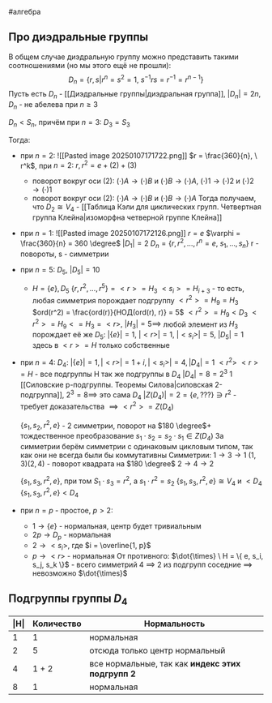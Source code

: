 #алгебра 
## Про диэдральные группы
В общем случае диэдральную группу можно представить такими соотношениями (но мы этого ещё не прошли): $$D_n = \{ r, s | r^n = s^2 = 1, \ s^{-1} r s = r^{-1} = r^{n - 1} \}$$
Пусть есть $D_n$ - [[Диэдральные группы|диэдральная группа]], $|D_n| = 2n$, $D_n$ - не абелева при $n \geq 3$

$D_n < S_n$, причём при $n = 3: \ D_3 = S_3$

Тогда:
- при $n = 2:$
	![[Pasted image 20250107171722.png]]
	$r = \frac{360}{n}, \ r^k$, при $n = 2: \ r, r^2 = e + (2) + (3)$
	- поворот вокруг оси (2): $(\cdot)A \to (\cdot)B$ и $(\cdot)B \to (\cdot)A$, $(\cdot)1 \to (\cdot)2$ и $(\cdot)2 \to (\cdot)1$
	- поворот вокруг оси (2): $(\cdot)A \to (\cdot)B$ и $(\cdot)B \to (\cdot)A$
	Тогда получаем, что $D_2 \cong V_4$ - [[Таблица Кэли для циклических групп. Четвертная группа Клейна|изоморфна четверной группе Клейна]]
- при $n = 1:$
	![[Pasted image 20250107172126.png]]
	$r = e$
	$\varphi = \frac{360}{n} = 360 \degree$
	$|D_1| = 2$
	$D_n = \{ r, r^2, \dots, r^n = e, \ s_1, \dots, s_n \}$
	r - повороты, s - симметрии
- при $n = 5:$
	$D_5, \ |D_5| = 10$
	- $H = \{ e \}, D_5$
		$\{ r, r^2, \dots, r^5 \} = <r> = H_3$
		$<s_i> = H_{i + 3}$ - то есть, любая симметрия порождает подгруппу
		$<r^2> = H_9 = H_3$
		$ord(r^2) = \frac{ord(r)}{НОД(ord(r), r)} = 5$
		$<r^2> = H_9 < D_3$
		$<r^2> = H_9 <= H_3 = <r>, \ |H_3| = 5 \implies$ любой элемент из $H_3$ порождает её же
	$D_5: \ |\{ e \}| = 1, \ |<r>| = 1, \ |<s_i>| = 5, \ |D_5| = 1$
	здесь в $<r> = H$ только собственные
- при $n = 4:$
	$D_4: \ |\{ e \}| = 1, |<r>| = 1 + i, |<s_i>| = 4, |D_4| = 1$
	$<r^2>$
	$<r> = H$ - все подгруппы H так же подгруппы в $D_4$
	$|D_4| = 8 = 2^3$
	1 [[Силовские p-подгруппы. Теоремы Силова|силовская 2-подгруппа]], $2^3 = 8 \implies$ это сама $D_4$
	$|Z(D_4)| = 2 = \{ e, ??? \} \ni r^2$ - требует доказательства $\implies <r^2> = Z(D_4)$
	
	$\{ s_1, s_2, r^2, e \}$ - 2 симметрии, поворот на $180 \degree$+ тождественное преобразование
	$s_1 \cdot s_2 = s_2 \cdot s_1 \in Z(D_4)$
	За симметрии берём симметрии с одинаковым цикловым типом, так как они не всегда были бы коммутативны
	Симметрии:
		$1 \to 3 \to 1 \ (1, 3)(2, 4)$ - поворот квадрата на $180 \degree$
		$2 \to 4 \to 2$
	
	$\{ s_1, s_3, r^2, e \}$, при том $S_1 \cdot s_3 = r^2$, а $s_1 \cdot r^2 = s_2$
	$\{ s_1, s_3, r^2, e \} \cong V_4$ и $< D_4$
	$\{ s_1, s_3, r^2, e \} < D_4$
- при $n = p$ - простое, $p > 2$:
	- $1 \to \{ e \}$ - нормальная, центр будет тривиальным
	- $2p \to D_p$ - нормальная
	- $2 \to <s_i>$, где $i = \overline{1, p}$
	- $p \to <r>$ - нормальная
	От противного: $\dot{\times} \ H = \{ e, s_i, s_j, s_k \}$ - всего симметрий 4 $\implies$ 2 из подгрупп соседние $\implies$ невозможно $\dot{\times}$

## Подгруппы группы $D_4$

| \|H\| | Количество | Нормальность                                       |
| ----- | ---------- | -------------------------------------------------- |
| 1     | 1          | нормальная                                         |
| 2     | 5          | отсюда только центр нормальный                     |
| 4     | 1 + 2      | все нормальные, так как **индекс этих подгрупп 2** |
| 8     | 1          | нормальная                                         |

